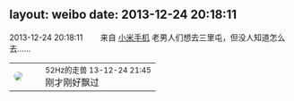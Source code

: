 layout: weibo
date: 2013-12-24 20:18:11
---
<meta name="referrer" content="no-referrer" />

2013-12-24 20:18:11  &nbsp;&nbsp;&nbsp;&nbsp;&nbsp;&nbsp; 来自 <a href="http://app.weibo.com/t/feed/22zMnn" rel="nofollow">小米手机</a>
老男人们想去三里屯，但没人知道怎么去…… ​​​

<table style="width: 100%;">
  <tr>
    <td style="width: 40px;"><img style="border-radius:50%" src="https://tva4.sinaimg.cn/crop.0.0.180.180.50/8beaf773jw1e8qgp5bmzyj2050050aa8.jpg?KID=imgbed,tva&Expires=1624465180&ssig=PT2rzA2pdo"></td>
    <td colspan="2"><small>52Hz的走兽 13-12-24 21:45</small><br/>刚才刚好飘过</td>
  </tr>
</table>
